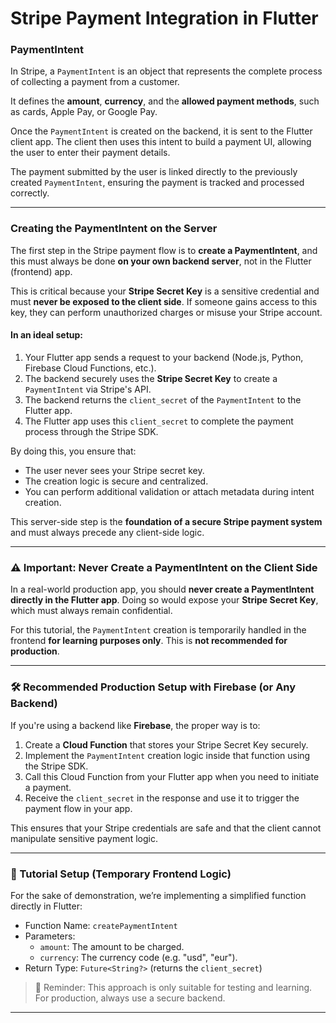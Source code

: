 # Stripe Payment Integration in Flutter

### PaymentIntent

In Stripe, a `PaymentIntent` is an object that represents the complete process of collecting a payment from a customer.

It defines the **amount**, **currency**, and the **allowed payment methods**, such as cards, Apple Pay, or Google Pay.

Once the `PaymentIntent` is created on the backend, it is sent to the Flutter client app. The client then uses this intent to build a payment UI, allowing the user to enter their payment details.

The payment submitted by the user is linked directly to the previously created `PaymentIntent`, ensuring the payment is tracked and processed correctly.

---

### Creating the PaymentIntent on the Server

The first step in the Stripe payment flow is to **create a PaymentIntent**, and this must always be done **on your own backend server**, not in the Flutter (frontend) app.

This is critical because your **Stripe Secret Key** is a sensitive credential and must **never be exposed to the client side**. If someone gains access to this key, they can perform unauthorized charges or misuse your Stripe account.

#### In an ideal setup:

1. Your Flutter app sends a request to your backend (Node.js, Python, Firebase Cloud Functions, etc.).
2. The backend securely uses the **Stripe Secret Key** to create a `PaymentIntent` via Stripe's API.
3. The backend returns the `client_secret` of the `PaymentIntent` to the Flutter app.
4. The Flutter app uses this `client_secret` to complete the payment process through the Stripe SDK.

By doing this, you ensure that:
- The user never sees your Stripe secret key.
- The creation logic is secure and centralized.
- You can perform additional validation or attach metadata during intent creation.

This server-side step is the **foundation of a secure Stripe payment system** and must always precede any client-side logic.

---

### ⚠️ Important: Never Create a PaymentIntent on the Client Side

In a real-world production app, you should **never create a PaymentIntent directly in the Flutter app**. Doing so would expose your **Stripe Secret Key**, which must always remain confidential.

For this tutorial, the `PaymentIntent` creation is temporarily handled in the frontend **for learning purposes only**. This is **not recommended for production**.

---

### 🛠 Recommended Production Setup with Firebase (or Any Backend)

If you're using a backend like **Firebase**, the proper way is to:

1. Create a **Cloud Function** that stores your Stripe Secret Key securely.
2. Implement the `PaymentIntent` creation logic inside that function using the Stripe SDK.
3. Call this Cloud Function from your Flutter app when you need to initiate a payment.
4. Receive the `client_secret` in the response and use it to trigger the payment flow in your app.

This ensures that your Stripe credentials are safe and that the client cannot manipulate sensitive payment logic.

---

### 🧪 Tutorial Setup (Temporary Frontend Logic)

For the sake of demonstration, we’re implementing a simplified function directly in Flutter:

- Function Name: `createPaymentIntent`
- Parameters:
  - `amount`: The amount to be charged.
  - `currency`: The currency code (e.g. "usd", "eur").
- Return Type: `Future<String?>` (returns the `client_secret`)

> 🔐 Reminder: This approach is only suitable for testing and learning. For production, always use a secure backend.

---

